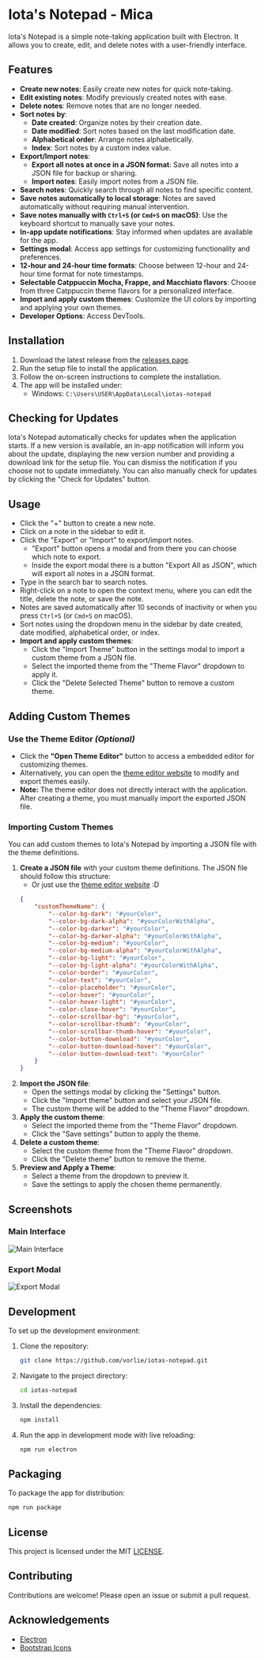 # Iota's Notepad - Mica

Iota's Notepad is a simple note-taking application built with Electron. It allows you to create, edit, and delete notes with a user-friendly interface.

## Features

- **Create new notes**: Easily create new notes for quick note-taking.
- **Edit existing notes**: Modify previously created notes with ease.
- **Delete notes**: Remove notes that are no longer needed.
- **Sort notes by**:
  - **Date created**: Organize notes by their creation date.
  - **Date modified**: Sort notes based on the last modification date.
  - **Alphabetical order**: Arrange notes alphabetically.
  - **Index**: Sort notes by a custom index value.
- **Export/Import notes**:
  - **Export all notes at once in a JSON format**: Save all notes into a JSON file for backup or sharing.
  - **Import notes**: Easily import notes from a JSON file.
- **Search notes**: Quickly search through all notes to find specific content.
- **Save notes automatically to local storage**: Notes are saved automatically without requiring manual intervention.
- **Save notes manually with `Ctrl+S` (or `Cmd+S` on macOS)**: Use the keyboard shortcut to manually save your notes.
- **In-app update notifications**: Stay informed when updates are available for the app.
- **Settings modal**: Access app settings for customizing functionality and preferences.
- **12-hour and 24-hour time formats**: Choose between 12-hour and 24-hour time format for note timestamps.
- **Selectable Catppuccin Mocha, Frappe, and Macchiato flavors**: Choose from three Catppuccin theme flavors for a personalized interface.
- **Import and apply custom themes**: Customize the UI colors by importing and applying your own themes.
- **Developer Options**: Access DevTools.


## Installation

1. Download the latest release from the [releases page](https://github.com/vorlie/iotas-notepad/releases/latest).
2. Run the setup file to install the application.
3. Follow the on-screen instructions to complete the installation.
4. The app will be installed under:
    - Windows: `C:\Users\USER\AppData\Local\iotas-notepad`

## Checking for Updates

Iota's Notepad automatically checks for updates when the application starts. If a new version is available, an in-app notification will inform you about the update, displaying the new version number and providing a download link for the setup file. You can dismiss the notification if you choose not to update immediately. You can also manually check for updates by clicking the "Check for Updates" button.

## Usage

- Click the "+" button to create a new note.
- Click on a note in the sidebar to edit it.
- Click the "Export" or "Import" to export/import notes.
    - "Export" button opens a modal and from there you can choose which note to export.
    - Inside the export modal there is a button "Export All as JSON", which will export all notes in a JSON format.
- Type in the search bar to search notes.
- Right-click on a note to open the context menu, where you can edit the title, delete the note, or save the note.
- Notes are saved automatically after 10 seconds of inactivity or when you press `Ctrl+S` (or `Cmd+S` on macOS).
- Sort notes using the dropdown menu in the sidebar by date created, date modified, alphabetical order, or index.
- **Import and apply custom themes**:
    - Click the "Import Theme" button in the settings modal to import a custom theme from a JSON file.
    - Select the imported theme from the "Theme Flavor" dropdown to apply it.
    - Click the "Delete Selected Theme" button to remove a custom theme.

## Adding Custom Themes

### Use the Theme Editor *(Optional)*
- Click the **"Open Theme Editor"** button to access a embedded editor for customizing themes.
- Alternatively, you can open the [theme editor website](https://vorlie.pages.dev/theme-editor) to modify and export themes easily.
- **Note:** The theme editor does not directly interact with the application. After creating a theme, you must manually import the exported JSON file.

### Importing Custom Themes
You can add custom themes to Iota's Notepad by importing a JSON file with the theme definitions.

1. **Create a JSON file** with your custom theme definitions. The JSON file should follow this structure:
    - Or just use the [theme editor website](https://vorlie.pages.dev/theme-editor) :D
    ```json
    {
        "customThemeName": {
            "--color-bg-dark": "#yourColor",
            "--color-bg-dark-alpha": "#yourColorWithAlpha",
            "--color-bg-darker": "#yourColor",
            "--color-bg-darker-alpha": "#yourColorWithAlpha",
            "--color-bg-medium": "#yourColor",
            "--color-bg-medium-alpha": "#yourColorWithAlpha",
            "--color-bg-light": "#yourColor",
            "--color-bg-light-alpha": "#yourColorWithAlpha",
            "--color-border": "#yourColor",
            "--color-text": "#yourColor",
            "--color-placeholder": "#yourColor",
            "--color-hover": "#yourColor",
            "--color-hover-light": "#yourColor",
            "--color-close-hover": "#yourColor",
            "--color-scrollbar-bg": "#yourColor",
            "--color-scrollbar-thumb": "#yourColor",
            "--color-scrollbar-thumb-hover": "#yourColor",
            "--color-button-download": "#yourColor",
            "--color-button-download-hover": "#yourColor",
            "--color-button-download-text": "#yourColor"
        }
    }
    ```
2. **Import the JSON file**:
    - Open the settings modal by clicking the "Settings" button.
    - Click the "Import theme" button and select your JSON file.
    - The custom theme will be added to the "Theme Flavor" dropdown.
3. **Apply the custom theme**:
    - Select the imported theme from the "Theme Flavor" dropdown.
    - Click the "Save settings" button to apply the theme.
4. **Delete a custom theme**:
    - Select the custom theme from the "Theme Flavor" dropdown.
    - Click the "Delete theme" button to remove the theme.
5. **Preview and Apply a Theme**:
    - Select a theme from the dropdown to preview it.
    - Save the settings to apply the chosen theme permanently.

## Screenshots

### Main Interface
![Main Interface](images/main.png)

### Export Modal
![Export Modal](images/export.png)

## Development

To set up the development environment:

1. Clone the repository:
    ```sh
    git clone https://github.com/vorlie/iotas-notepad.git
    ```
2. Navigate to the project directory:
    ```sh
    cd iotas-notepad
    ```
3. Install the dependencies:
    ```sh
    npm install
    ```
4. Run the app in development mode with live reloading:
    ```sh
    npm run electron
    ```

## Packaging

To package the app for distribution:
```sh
npm run package
```

## License

This project is licensed under the MIT [LICENSE](LICENSE).

## Contributing

Contributions are welcome! Please open an issue or submit a pull request.

## Acknowledgements

- [Electron](https://www.electronjs.org/)
- [Bootstrap Icons](https://icons.getbootstrap.com/)
